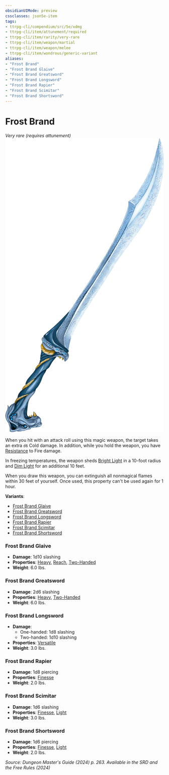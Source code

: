 ```yaml
---
obsidianUIMode: preview
cssclasses: json5e-item
tags:
- ttrpg-cli/compendium/src/5e/xdmg
- ttrpg-cli/item/attunement/required
- ttrpg-cli/item/rarity/very-rare
- ttrpg-cli/item/weapon/martial
- ttrpg-cli/item/weapon/melee
- ttrpg-cli/item/wondrous/generic-variant
aliases: 
- "Frost Brand"
- "Frost Brand Glaive"
- "Frost Brand Greatsword"
- "Frost Brand Longsword"
- "Frost Brand Rapier"
- "Frost Brand Scimitar"
- "Frost Brand Shortsword"
---
```

# Frost Brand
*Very rare (requires attunement)*  
![](Інструменти%20ДМ/CLI/items/img/frost-brand.webp#right)


When you hit with an attack roll using this magic weapon, the target takes an extra `d6` Cold damage. In addition, while you hold the weapon, you have [Resistance](Інструменти%20ДМ/CLI/rules/variant-rules/resistance-xphb.md) to Fire damage.

In freezing temperatures, the weapon sheds [Bright Light](Інструменти%20ДМ/CLI/rules/variant-rules/bright-light-xphb.md) in a 10-foot radius and [Dim Light](Інструменти%20ДМ/CLI/rules/variant-rules/dim-light-xphb.md) for an additional 10 feet.

When you draw this weapon, you can extinguish all nonmagical flames within 30 feet of yourself. Once used, this property can't be used again for 1 hour.

**Variants**:
- [Frost Brand Glaive](#Frost%20Brand%20Glaive)
- [Frost Brand Greatsword](#Frost%20Brand%20Greatsword)
- [Frost Brand Longsword](#Frost%20Brand%20Longsword)
- [Frost Brand Rapier](#Frost%20Brand%20Rapier)
- [Frost Brand Scimitar](#Frost%20Brand%20Scimitar)
- [Frost Brand Shortsword](#Frost%20Brand%20Shortsword)

### Frost Brand Glaive

- **Damage**: 1d10 slashing
- **Properties**: [Heavy](Інструменти%20ДМ/CLI/rules/item-properties.md#Heavy), [Reach](Інструменти%20ДМ/CLI/rules/item-properties.md#Reach), [Two-Handed](Інструменти%20ДМ/CLI/rules/item-properties.md#Two-Handed)
- **Weight**: 6.0 lbs.

### Frost Brand Greatsword

- **Damage**: 2d6 slashing
- **Properties**: [Heavy](Інструменти%20ДМ/CLI/rules/item-properties.md#Heavy), [Two-Handed](Інструменти%20ДМ/CLI/rules/item-properties.md#Two-Handed)
- **Weight**: 6.0 lbs.

### Frost Brand Longsword

- **Damage**:
  - One-handed: 1d8 slashing
  - Two-handed: 1d10 slashing
- **Properties**: [Versatile](Інструменти%20ДМ/CLI/rules/item-properties.md#Versatile)
- **Weight**: 3.0 lbs.

### Frost Brand Rapier

- **Damage**: 1d8 piercing
- **Properties**: [Finesse](Інструменти%20ДМ/CLI/rules/item-properties.md#Finesse)
- **Weight**: 2.0 lbs.

### Frost Brand Scimitar

- **Damage**: 1d6 slashing
- **Properties**: [Finesse](Інструменти%20ДМ/CLI/rules/item-properties.md#Finesse), [Light](Інструменти%20ДМ/CLI/rules/item-properties.md#Light)
- **Weight**: 3.0 lbs.

### Frost Brand Shortsword

- **Damage**: 1d6 piercing
- **Properties**: [Finesse](Інструменти%20ДМ/CLI/rules/item-properties.md#Finesse), [Light](Інструменти%20ДМ/CLI/rules/item-properties.md#Light)
- **Weight**: 2.0 lbs.


*Source: Dungeon Master's Guide (2024) p. 263. Available in the <span title='Systems Reference Document (5.2)'>SRD</span> and the Free Rules (2024)*